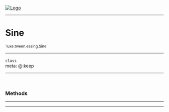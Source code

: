 
[![Logo](../../../../images/logo.png)](../../../../api/index.html)

---



<h1>Sine</h1>
<small>`luxe.tween.easing.Sine`</small>



---

`class`
<span class="meta">
<br/>meta: @:keep
</span>


---


&nbsp;
&nbsp;










<h3>Methods</h3> <hr/>






---

&nbsp;
&nbsp;
&nbsp;
&nbsp;